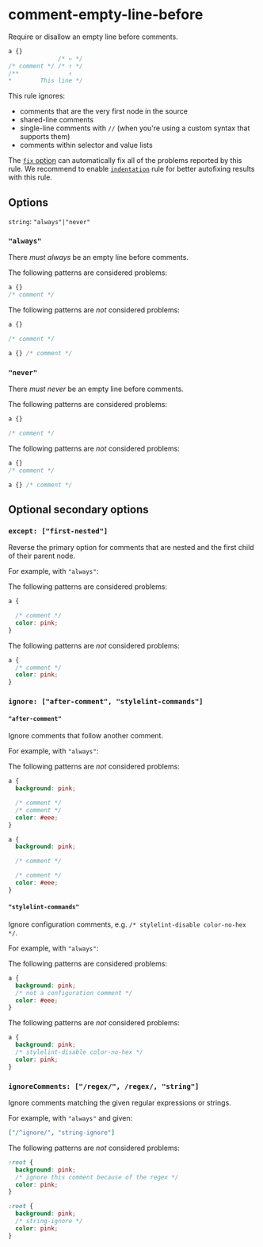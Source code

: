 # comment-empty-line-before

Require or disallow an empty line before comments.

<!-- prettier-ignore -->
```css
a {}
              /* ← */
/* comment */ /* ↑ */
/**              ↑
*        This line */
```

This rule ignores:

- comments that are the very first node in the source
- shared-line comments
- single-line comments with `//` (when you're using a custom syntax that supports them)
- comments within selector and value lists

The [`fix` option](https://github.com/stylelint/stylelint/tree/15.9.0/docsuser-guideoptions.md#fix) can automatically fix all of the problems reported by this rule. We recommend to enable [`indentation`](https://github.com/stylelint/stylelint/tree/15.9.0/librulesindentationREADME.md) rule for better autofixing results with this rule.

## Options

`string`: `"always"|"never"`

### `"always"`

There _must always_ be an empty line before comments.

The following patterns are considered problems:

<!-- prettier-ignore -->
```css
a {}
/* comment */
```

The following patterns are _not_ considered problems:

<!-- prettier-ignore -->
```css
a {}

/* comment */
```

<!-- prettier-ignore -->
```css
a {} /* comment */
```

### `"never"`

There _must never_ be an empty line before comments.

The following patterns are considered problems:

<!-- prettier-ignore -->
```css
a {}

/* comment */
```

The following patterns are _not_ considered problems:

<!-- prettier-ignore -->
```css
a {}
/* comment */
```

<!-- prettier-ignore -->
```css
a {} /* comment */
```

## Optional secondary options

### `except: ["first-nested"]`

Reverse the primary option for comments that are nested and the first child of their parent node.

For example, with `"always"`:

The following patterns are considered problems:

<!-- prettier-ignore -->
```css
a {

  /* comment */
  color: pink;
}
```

The following patterns are _not_ considered problems:

<!-- prettier-ignore -->
```css
a {
  /* comment */
  color: pink;
}
```

### `ignore: ["after-comment", "stylelint-commands"]`

#### `"after-comment"`

Ignore comments that follow another comment.

For example, with `"always"`:

The following patterns are _not_ considered problems:

<!-- prettier-ignore -->
```css
a {
  background: pink;

  /* comment */
  /* comment */
  color: #eee;
}
```

<!-- prettier-ignore -->
```css
a {
  background: pink;

  /* comment */

  /* comment */
  color: #eee;
}
```

#### `"stylelint-commands"`

Ignore configuration comments, e.g. `/* stylelint-disable color-no-hex */`.

For example, with `"always"`:

The following patterns are considered problems:

<!-- prettier-ignore -->
```css
a {
  background: pink;
  /* not a configuration comment */
  color: #eee;
}
```

The following patterns are _not_ considered problems:

<!-- prettier-ignore -->
```css
a {
  background: pink;
  /* stylelint-disable color-no-hex */
  color: pink;
}
```

### `ignoreComments: ["/regex/", /regex/, "string"]`

Ignore comments matching the given regular expressions or strings.

For example, with `"always"` and given:

```json
["/^ignore/", "string-ignore"]
```

The following patterns are _not_ considered problems:

```css
:root {
  background: pink;
  /* ignore this comment because of the regex */
  color: pink;
}
```

```css
:root {
  background: pink;
  /* string-ignore */
  color: pink;
}
```
